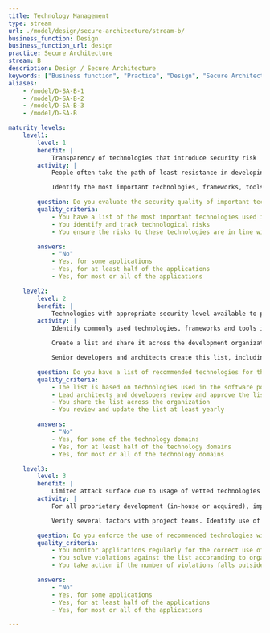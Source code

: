 ```yaml
---
title: Technology Management
type: stream
url: ./model/design/secure-architecture/stream-b/
business_function: Design
business_function_url: design
practice: Secure Architecture
stream: B
description: Design / Secure Architecture
keywords: ["Business function", "Practice", "Design", "Secure Architecture"]
aliases:
    - /model/D-SA-B-1
    - /model/D-SA-B-2
    - /model/D-SA-B-3
    - /model/D-SA-B

maturity_levels:
    level1:
        level: 1
        benefit: |
            Transparency of technologies that introduce security risk
        activity: |
            People often take the path of least resistance in developing, deploying or operating a software solution. New technologies are often included when they can facilitate or speed up the effort or enable the solution to scale better. These new technologies might, however, introduce new risks to the organization that you need to manage.

            Identify the most important technologies, frameworks, tools and integrations being used for each application. Use the knowledge of the architect to study the development and operating environment as well as artefacts. Then evaluate them for their security quality and raise important findings to be managed.

        question: Do you evaluate the security quality of important technologies used for development?
        quality_criteria:
            - You have a list of the most important technologies used in, or in support of, each application
            - You identify and track technological risks
            - You ensure the risks to these technologies are in line with the organizational baseline

        answers:
            - "No"
            - Yes, for some applications
            - Yes, for at least half of the applications
            - Yes, for most or all of the applications

    level2:
        level: 2
        benefit: |
            Technologies with appropriate security level available to product teams
        activity: |
            Identify commonly used technologies, frameworks and tools in use across software projects in the organization, whereby you focus on capturing the high-level technologies.

            Create a list and share it across the development organization as recommended technologies. When selecting them, consider incident history, track record for responding to vulnerabilities, appropriateness of functionality for the organization, excessive complexity in usage of the third-party component, and sufficient knowledge within the organization.

            Senior developers and architects create this list, including input from managers and security auditors. Share this list of recommended components with the development organization. Ultimately, the goal is to provide well-known defaults for project teams. Perform a periodic review of these technologies for security and appropriateness.

        question: Do you have a list of recommended technologies for the organization?
        quality_criteria:
            - The list is based on technologies used in the software portfolio
            - Lead architects and developers review and approve the list
            - You share the list across the organization
            - You review and update the list at least yearly

        answers:
            - "No"
            - Yes, for some of the technology domains
            - Yes, for at least half of the technology domains
            - Yes, for most or all of the technology domains

    level3:
        level: 3
        benefit: |
            Limited attack surface due to usage of vetted technologies
        activity: |
            For all proprietary development (in-house or acquired), impose and monitor the use of standardized technology. Depending on your organization, either implement these restrictions into build or deployment tools, by means of after-the-fact automated analysis of application artefacts (e.g., source code, configuration files or deployment artefacts), or periodically review focusing on the correct use of these frameworks.

            Verify several factors with project teams. Identify use of non-recommended technologies to determine if there are gaps in recommendations versus the organization's needs. Examine unused or incorrectly used design patterns and reference platform modules to determine if updates are needed. Additionally, implement functionality in the reference platforms as the organization evolves and project teams request it.

        question: Do you enforce the use of recommended technologies within the organization?
        quality_criteria:
            - You monitor applications regularly for the correct use of the recommended technologies
            - You solve violations against the list accoranding to organizational policies
            - You take action if the number of violations falls outside the yearly objectives

        answers:
            - "No"
            - Yes, for some applications
            - Yes, for at least half of the applications
            - Yes, for most or all of the applications

---
```


